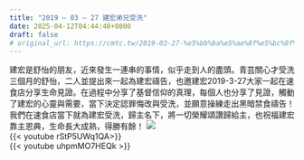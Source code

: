 ```yaml
---
title: "2019 – 03 – 27 建宏弟兄受洗"
date: 2025-04-12T04:44:48+0800
draft: false
# original_url: https://cmtc.tw/2019-03-27-%e5%bb%ba%e5%ae%8f%e5%bc%9f%e5%85%84%e5%8f%97%e6%b4%97
---
```




建宏是舒怡的朋友，近來發生一連串的事情，似乎走到人的盡頭。青芸關心才受洗三個月的舒怡，二人並提出來一起為建宏禱告，也邀建宏2019-3-27大家一起在速食店分享生命見證。在過程中分享了基督信仰的真理，每個人也分享了見證，觸動了建宏的心靈與需要，當下決定認罪悔改與受洗，並願意操練走出黑暗禁食禱告！我們在速食店當下就為建宏受洗，歸主名下，將一切榮耀頌讚歸給主，也祝福建宏靠主恩典，生命長大成熟，得勝有餘！
![](/images/建宏受洗.jpg)
<br>
{{< youtube rStP5UWq1QA>}}
<br>
{{< youtube uhpmMO7HEQk >}}
